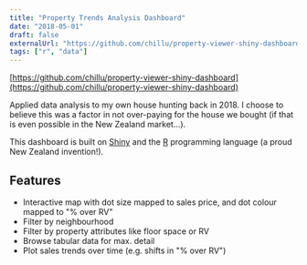 ```yaml
---
title: "Property Trends Analysis Dashboard"
date: "2018-05-01"
draft: false
externalUrl: "https://github.com/chillu/property-viewer-shiny-dashboard"
tags: ["r", "data"]
---
```


[https://github.com/chillu/property-viewer-shiny-dashboard](https://github.com/chillu/property-viewer-shiny-dashboard)

Applied data analysis to my own house hunting back in 2018.
I choose to believe this was a factor in not over-paying for the house we bought
(if that is even possible in the New Zealand market...).

This dashboard is built on [Shiny](http://shiny.rstudio.com/) and the
[R](https://www.r-project.org/) programming language (a proud New Zealand invention!).
## Features

 * Interactive map with dot size mapped to sales price, and dot colour mapped to "% over RV"
 * Filter by neighbourhood
 * Filter by property attributes like floor space or RV
 * Browse tabular data for max. detail
 * Plot sales trends over time (e.g. shifts in "% over RV")